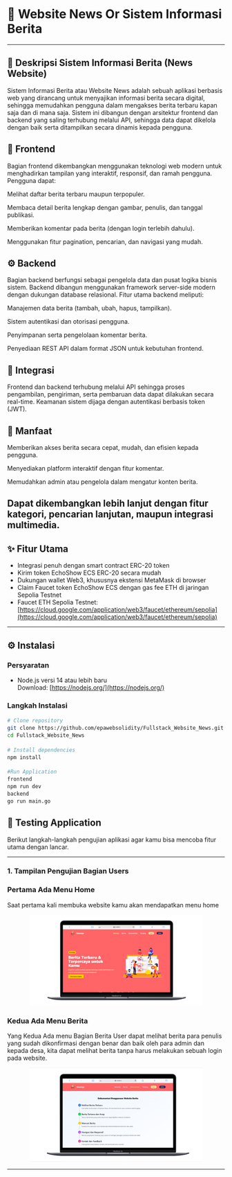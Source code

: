 # 🚀 Website News Or Sistem Informasi Berita

---

## 📝 Deskripsi Sistem Informasi Berita (News Website)

Sistem Informasi Berita atau Website News adalah sebuah aplikasi berbasis web yang dirancang untuk menyajikan informasi berita secara digital, sehingga memudahkan pengguna dalam mengakses berita terbaru kapan saja dan di mana saja. Sistem ini dibangun dengan arsitektur frontend dan backend yang saling terhubung melalui API, sehingga data dapat dikelola dengan baik serta ditampilkan secara dinamis kepada pengguna.

## 🎨 Frontend

Bagian frontend dikembangkan menggunakan teknologi web modern untuk menghadirkan tampilan yang interaktif, responsif, dan ramah pengguna. Pengguna dapat:

Melihat daftar berita terbaru maupun terpopuler.

Membaca detail berita lengkap dengan gambar, penulis, dan tanggal publikasi.

Memberikan komentar pada berita (dengan login terlebih dahulu).

Menggunakan fitur pagination, pencarian, dan navigasi yang mudah.

## ⚙️ Backend

Bagian backend berfungsi sebagai pengelola data dan pusat logika bisnis sistem. Backend dibangun menggunakan framework server-side modern dengan dukungan database relasional. Fitur utama backend meliputi:

Manajemen data berita (tambah, ubah, hapus, tampilkan).

Sistem autentikasi dan otorisasi pengguna.

Penyimpanan serta pengelolaan komentar berita.

Penyediaan REST API dalam format JSON untuk kebutuhan frontend.

## 🔗 Integrasi

Frontend dan backend terhubung melalui API sehingga proses pengambilan, pengiriman, serta pembaruan data dapat dilakukan secara real-time. Keamanan sistem dijaga dengan autentikasi berbasis token (JWT).

## 🚀 Manfaat

Memberikan akses berita secara cepat, mudah, dan efisien kepada pengguna.

Menyediakan platform interaktif dengan fitur komentar.

Memudahkan admin atau pengelola dalam mengatur konten berita.

Dapat dikembangkan lebih lanjut dengan fitur kategori, pencarian lanjutan, maupun integrasi multimedia.
---

## ✨ Fitur Utama

- Integrasi penuh dengan smart contract ERC-20 token  
- Kirim token EchoShow ECS ERC-20 secara mudah  
- Dukungan wallet Web3, khususnya ekstensi MetaMask di browser  
- Claim Faucet token EchoShow ECS dengan gas fee ETH di jaringan Sepolia Testnet  
- Faucet ETH Sepolia Testnet:  
  [https://cloud.google.com/application/web3/faucet/ethereum/sepolia](https://cloud.google.com/application/web3/faucet/ethereum/sepolia)

---

## ⚙️ Instalasi

### Persyaratan

- Node.js versi 14 atau lebih baru  
  Download: [https://nodejs.org/](https://nodejs.org/)

### Langkah Instalasi

```bash
# Clone repository
git clone https://github.com/epawebsolidity/Fullstack_Website_News.git
cd Fullstack_Website_News

# Install dependencies
npm install

#Run Application
frontend
npm run dev
backend
go run main.go

```


## 🧪 Testing Application

Berikut langkah-langkah pengujian aplikasi agar kamu bisa mencoba fitur utama dengan lancar.

---
### 1. Tampilan Pengujian Bagian Users
### Pertama Ada Menu Home

Saat pertama kali membuka website kamu akan mendapatkan menu home

<p align="center">
  <img src="https://github.com/epawebsolidity/Fullstack_Website_News/blob/main/backend/utils/result/News_Home_Users.PNG" alt="Connect Wallet MetaMask" width="400" />
</p>

### Kedua Ada Menu Berita

Yang Kedua Ada menu Bagian Berita User dapat melihat berita para penulis yang sudah dikonfirmasi dengan benar dan baik oleh para admin dan kepada desa, kita dapat melihat berita tanpa harus melakukan sebuah login pada website.

<p align="center">
  <img src="https://github.com/epawebsolidity/Fullstack_Website_News/blob/main/backend/utils/result/News_Dosc_Users.PNG" alt="Connect Wallet MetaMask" width="400" />
</p>

---